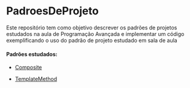 # PadroesDeProjeto
Este repositório tem como objetivo descrever os padrões de projetos estudados na aula de Programação Avançada e implementar um código exemplificando o uso do padrão de projeto estudado em sala de aula
#### Padrões estudados:
- [Composite](https://github.com/aleboer/PadroesDeProjeto/tree/master/Composite)

- [TemplateMethod](https://github.com/aleboer/PadroesDeProjeto/tree/master/TemplateMethods)
